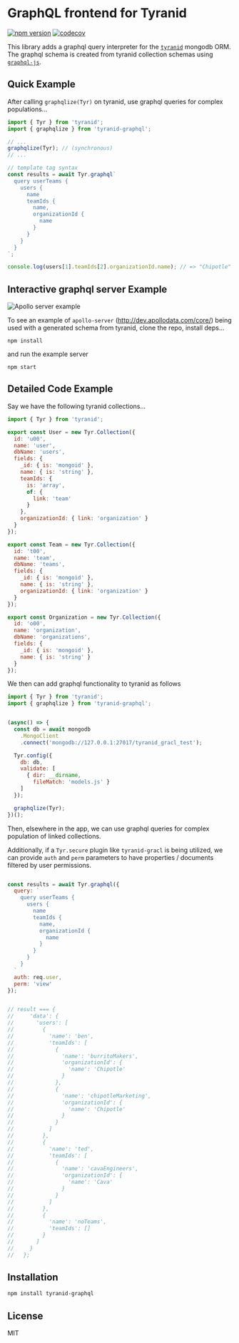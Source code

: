# GraphQL frontend for Tyranid

[![npm version](https://badge.fury.io/js/tyranid-graphql.svg)](https://badge.fury.io/js/tyranid-graphql)
[![codecov](https://codecov.io/gh/tyranid-org/tyranid-graphql/branch/master/graph/badge.svg)](https://codecov.io/gh/tyranid-org/tyranid-graphql)

This library adds a graphql query interpreter for the [`tyranid`](https://github.com/tyranid-org/tyranid)
mongodb ORM. The graphql schema is created from tyranid collection schemas using [`graphql-js`](https://github.com/graphql/graphql-js).

## Quick Example

After calling `graphqlize(Tyr)` on tyranid, use graphql queries for complex populations...

```javascript
import { Tyr } from 'tyranid';
import { graphqlize } from 'tyranid-graphql';

// ...
graphqlize(Tyr); // (synchronous)
// ...

// template tag syntax
const results = await Tyr.graphql`
  query userTeams {
    users {
      name
      teamIds {
        name,
        organizationId {
          name
        }
      }
    }
  }
`;

console.log(users[1].teamIds[2].organizationId.name); // => "Chipotle"
```

## Interactive graphql server Example

![Apollo server example](/test/example/example.gif)

To see an example of `apollo-server` (http://dev.apollodata.com/core/)
being used with a generated schema from tyranid, clone the repo, install deps...

```shell
npm install
```

and run the example server

```shell
npm start
```


## Detailed Code Example

Say we have the following tyranid collections...

```javascript
import { Tyr } from 'tyranid';

export const User = new Tyr.Collection({
  id: 'u00',
  name: 'user',
  dbName: 'users',
  fields: {
    _id: { is: 'mongoid' },
    name: { is: 'string' },
    teamIds: {
      is: 'array',
      of: {
        link: 'team'
      }
    },
    organizationId: { link: 'organization' }
  }
});

export const Team = new Tyr.Collection({
  id: 't00',
  name: 'team',
  dbName: 'teams',
  fields: {
    _id: { is: 'mongoid' },
    name: { is: 'string' },
    organizationId: { link: 'organization' }
  }
});

export const Organization = new Tyr.Collection({
  id: 'o00',
  name: 'organization',
  dbName: 'organizations',
  fields: {
    _id: { is: 'mongoid' },
    name: { is: 'string' }
  }
});
```

We then can add graphql functionality to tyranid as follows

```javascript
import { Tyr } from 'tyranid';
import { graphqlize } from 'tyranid-graphql';


(async() => {
  const db = await mongodb
    .MongoClient
    .connect('mongodb://127.0.0.1:27017/tyranid_gracl_test');

  Tyr.config({
    db: db,
    validate: [
      { dir: __dirname,
        fileMatch: 'models.js' }
    ]
  });

  graphqlize(Tyr);
})();
```

Then, elsewhere in the app, we can use graphql queries
for complex population of linked collections.

Additionally, if a `Tyr.secure` plugin like `tyranid-gracl` is being utilized,
we can provide `auth` and `perm` parameters to have
properties / documents filtered by user permissions.

```javascript

const results = await Tyr.graphql({
  query: `
    query userTeams {
      users {
        name
        teamIds {
          name,
          organizationId {
            name
          }
        }
      }
    }
  `
  auth: req.user,
  perm: 'view'
});


// result === {
//     'data': {
//       'users': [
//         {
//           'name': 'ben',
//           'teamIds': [
//             {
//               'name': 'burritoMakers',
//               'organizationId': {
//                 'name': 'Chipotle'
//               }
//             },
//             {
//               'name': 'chipotleMarketing',
//               'organizationId': {
//                 'name': 'Chipotle'
//               }
//             }
//           ]
//         },
//         {
//           'name': 'ted',
//           'teamIds': [
//             {
//               'name': 'cavaEngineers',
//               'organizationId': {
//                 'name': 'Cava'
//               }
//             }
//           ]
//         },
//         {
//           'name': 'noTeams',
//           'teamIds': []
//         }
//       ]
//     }
//   };
```

## Installation

```bash
npm install tyranid-graphql
```

## License

MIT